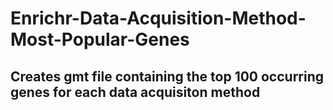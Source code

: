 # Enrichr-Data-Acquisition-Method-Most-Popular-Genes
## Creates gmt file containing the top 100 occurring genes for each data acquisiton method 
